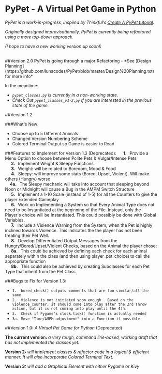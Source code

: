 # PyPet - A Virtual Pet Game in Python

*PyPet is a work-in-progress, inspired by Thinkful's [Create A PyPet tutorial](https://www.thinkful.com/learn/intro-to-python-tutorial/Creating-Your-Pypet).*  
  
*Originally designed improvisationally, PyPet is currently being refactored using a more top-down approach.*

*(I hope to have a new working version up soon!)*

<br>
##Version 2.0
PyPet is going through a major Refactoring - *See [Design Planning](https://github.com/lunacodes/PyPet/blob/master/Design%20Planning.txt) for more info*

In the meantime:    

* *`pypet_classes.py` is currently in a non-working state.*
* *Check Out `pypet_classes_v1-2.py` if you are interested in the previous state of the game.*


##Version 1.2

###What's New:

 * Choose up to 5 Different Animals
 * Changed Version Numbering Scheme
 * Colored Terminal Output so Game is easier to Read
  

###Features to Implement for Version 1.3 (Deprecated): 
&nbsp;&nbsp;&nbsp;&nbsp; **1. &nbsp;**  Provide a Menu Option to choose between Polite Pets & Vulgar/Intense Pets<br>
&nbsp;&nbsp;&nbsp;&nbsp; **2. &nbsp;**  Implement Weight & Sleepy Functions<br>
&nbsp;&nbsp;&nbsp;&nbsp; **3. &nbsp;**  Weight: will be related to Boredom, Mood & Food<br>
&nbsp;&nbsp;&nbsp;&nbsp; **4. &nbsp;**  Sleepy: will improve some stats (Bored, Upset, Violent).  Will make others (Hungry) worse<br>
&nbsp;&nbsp;&nbsp; **4a. &nbsp;**  The Sleepy mechanic will take into account that sleeping beyond Noon or Midnight will cause a Bug in the AMPM Switch Structure<br>
&nbsp;&nbsp;&nbsp;&nbsp; **5. &nbsp;**  Implement a 1-10 Scale (instead of 1-5) for all the Counters to give the player Extended Gameplay<br>
&nbsp;&nbsp;&nbsp;&nbsp; **6. &nbsp;**   Work on Implementing a System so that Every Animal Type does not need to be Instantiated at the beginning of the File.  Instead, only the Player's choice will be Instantiated.  This could possibly be done with Global Variables.<br>
&nbsp;&nbsp;&nbsp;&nbsp; **7. &nbsp;**  Include a Violence Warning from the System, when the Pet is highly inclined towards Violence.  This indicates the the player has not been treating their Pet Well.<br>
&nbsp;&nbsp;&nbsp;&nbsp; **8. &nbsp;**  Develop Differentiated Output Messages from the Hungry/Bored/Upset/Violent Checks, based on the Animal the player chose:<br>
&nbsp;&nbsp;&nbsp;&nbsp; **8a. &nbsp;**  This could be achieved by defining each check for each animal separately within the class (and then using player_pet_choice) to call the appropriate function<br>
&nbsp;&nbsp;&nbsp;&nbsp; **8b. &nbsp;**  This could also be achieved by creating Subclasses for each Pet Type that inherit from the Pet Class


###Bugs to Fix for Version 1.3:
* `1.  bored_check() outputs comments that are too similar/all the same`
* `2.  Violence is not initiated soon enough.  Based on the violence_counter, it should come into play after the 3rd Throw action, but it is not coming into play until the 4th.`
* `3.  Check if Pygame's clock.tick() function is actually needed`
* `3a. Move "Time/AMPM adjustment" into a Function if possible`


##Version 1.0:
*A Virtual Pet Game for Python* (Deprecated)

**The current version:** *a very rough, command line-based, working draft that has not implemented the classes yet.*

**Version 2:** *will implement classes & refactor code in a logical & efficient manner.  It will also incorporate Colored Terminal Text.*

**Version 3:** *will add a Graphical Element with either Pygame or Kivy*
